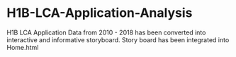 # H1B-LCA-Application-Analysis
H1B LCA Application Data from 2010 - 2018 has been converted into interactive and informative storyboard. 
Story board has been integrated into Home.html
